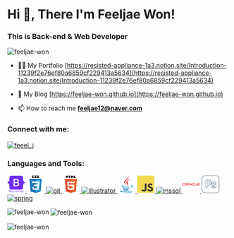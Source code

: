 <h1 align="left">Hi 👋, There I'm Feeljae Won!</h1>
<h3 align="left">This is Back-end & Web Developer</h3>

<p align="left"> <img src="https://komarev.com/ghpvc/?username=feeljae-won&label=Profile%20views&color=0e75b6&style=flat" alt="feeljae-won" /> </p>

- 👨‍💻 My Portfolio [https://resisted-appliance-1a3.notion.site/Introduction-11239f2e76ef80a6859cf229413a5634](https://resisted-appliance-1a3.notion.site/Introduction-11239f2e76ef80a6859cf229413a5634)

- 📝 My Blog [https://feeljae-won.github.io](https://feeljae-won.github.io)

- 📫 How to reach me **feeljae12@naver.com**

<h3 align="left">Connect with me:</h3>
<p align="left">
<a href="https://instagram.com/feeel_j" target="blank"><img align="center" src="https://raw.githubusercontent.com/rahuldkjain/github-profile-readme-generator/master/src/images/icons/Social/instagram.svg" alt="feeel_j" height="30" width="40" /></a>
</p>

<h3 align="left">Languages and Tools:</h3>
<p align="left"> <a href="https://getbootstrap.com" target="_blank" rel="noreferrer"> <img src="https://raw.githubusercontent.com/devicons/devicon/master/icons/bootstrap/bootstrap-plain-wordmark.svg" alt="bootstrap" width="40" height="40"/> </a> <a href="https://www.w3schools.com/css/" target="_blank" rel="noreferrer"> <img src="https://raw.githubusercontent.com/devicons/devicon/master/icons/css3/css3-original-wordmark.svg" alt="css3" width="40" height="40"/> </a> <a href="https://git-scm.com/" target="_blank" rel="noreferrer"> <img src="https://www.vectorlogo.zone/logos/git-scm/git-scm-icon.svg" alt="git" width="40" height="40"/> </a> <a href="https://www.w3.org/html/" target="_blank" rel="noreferrer"> <img src="https://raw.githubusercontent.com/devicons/devicon/master/icons/html5/html5-original-wordmark.svg" alt="html5" width="40" height="40"/> </a> <a href="https://www.adobe.com/in/products/illustrator.html" target="_blank" rel="noreferrer"> <img src="https://www.vectorlogo.zone/logos/adobe_illustrator/adobe_illustrator-icon.svg" alt="illustrator" width="40" height="40"/> </a> <a href="https://www.java.com" target="_blank" rel="noreferrer"> <img src="https://raw.githubusercontent.com/devicons/devicon/master/icons/java/java-original.svg" alt="java" width="40" height="40"/> </a> <a href="https://developer.mozilla.org/en-US/docs/Web/JavaScript" target="_blank" rel="noreferrer"> <img src="https://raw.githubusercontent.com/devicons/devicon/master/icons/javascript/javascript-original.svg" alt="javascript" width="40" height="40"/> </a> <a href="https://www.microsoft.com/en-us/sql-server" target="_blank" rel="noreferrer"> <img src="https://www.svgrepo.com/show/303229/microsoft-sql-server-logo.svg" alt="mssql" width="40" height="40"/> </a> <a href="https://www.oracle.com/" target="_blank" rel="noreferrer"> <img src="https://raw.githubusercontent.com/devicons/devicon/master/icons/oracle/oracle-original.svg" alt="oracle" width="40" height="40"/> </a> <a href="https://www.photoshop.com/en" target="_blank" rel="noreferrer"> <img src="https://raw.githubusercontent.com/devicons/devicon/master/icons/photoshop/photoshop-line.svg" alt="photoshop" width="40" height="40"/> </a> <a href="https://spring.io/" target="_blank" rel="noreferrer"> <img src="https://www.vectorlogo.zone/logos/springio/springio-icon.svg" alt="spring" width="40" height="40"/> </a> </p>

<p><img align="left" src="https://github-readme-stats.vercel.app/api/top-langs?username=feeljae-won&show_icons=true&locale=en&layout=compact" alt="feeljae-won" /></p>

<p>&nbsp;<img align="center" src="https://github-readme-stats.vercel.app/api?username=feeljae-won&show_icons=true&locale=en" alt="feeljae-won" /></p>

<p><img align="center" src="https://github-readme-streak-stats.herokuapp.com/?user=feeljae-won&" alt="feeljae-won" /></p>
